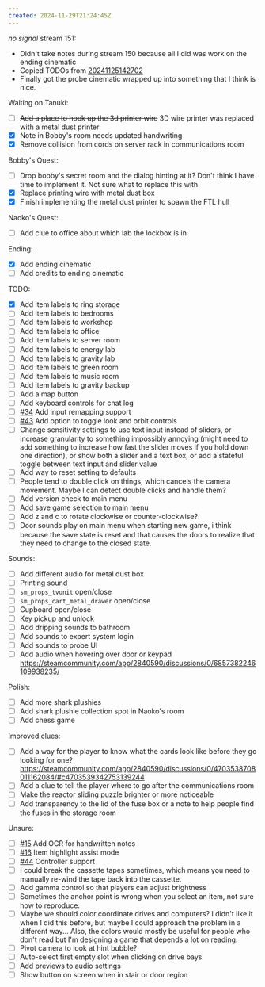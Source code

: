 ```yaml
---
created: 2024-11-29T21:24:45Z
---
```


_no signal_ stream 151:
- Didn't take notes during stream 150 because all I did was work on the ending cinematic
- Copied TODOs from [20241125142702](20241125142702.md)
- Finally got the probe cinematic wrapped up into something that I think is nice.

Waiting on Tanuki:
- [ ] ~~Add a place to hook up the 3d printer wire~~ 3D wire printer was replaced with a metal dust printer
- [x] Note in Bobby's room needs updated handwriting
- [x] Remove collision from cords on server rack in communications room

Bobby's Quest:
- [ ] Drop bobby's secret room and the dialog hinting at it? Don't think I have time to implement it. Not sure what to replace this with.
- [x] Replace printing wire with metal dust box
- [x] Finish implementing the metal dust printer to spawn the FTL hull

Naoko's Quest:
- [ ] Add clue to office about which lab the lockbox is in

Ending:
- [x] Add ending cinematic
- [ ] Add credits to ending cinematic

TODO:
- [x] Add item labels to ring storage
- [ ] Add item labels to bedrooms
- [ ] Add item labels to workshop
- [ ] Add item labels to office
- [ ] Add item labels to server room
- [ ] Add item labels to energy lab
- [ ] Add item labels to gravity lab
- [ ] Add item labels to green room
- [ ] Add item labels to music room
- [ ] Add item labels to gravity backup
- [ ] Add a map button
- [ ] Add keyboard controls for chat log
- [ ] [#34](https://gitea.arcturuscollective.com/exodrifter/lost-contact/issues/34) Add input remapping support
- [ ] [#43](https://gitea.arcturuscollective.com/exodrifter/lost-contact/issues/43) Add option to toggle look and orbit controls
- [ ] Change sensitivity settings to use text input instead of sliders, or increase granularity to something impossibly annoying (might need to add something to increase how fast the slider moves if you hold down one direction), or show both a slider and a text box, or add a stateful toggle between text input and slider value
- [ ] Add way to reset setting to defaults
- [ ] People tend to double click on things, which cancels the camera movement. Maybe I can detect double clicks and handle them?
- [ ] Add version check to main menu
- [ ] Add save game selection to main menu
- [ ] Add z and c to rotate clockwise or counter-clockwise?
- [ ] Door sounds play on main menu when starting new game, i think because the save state is reset and that causes the doors to realize that they need to change to the closed state.

Sounds:
- [ ] Add different audio for metal dust box
- [ ] Printing sound
- [ ] `sm_props_tvunit` open/close
- [ ] `sm_props_cart_metal_drawer` open/close
- [ ] Cupboard open/close
- [ ] Key pickup and unlock
- [ ] Add dripping sounds to bathroom
- [ ] Add sounds to expert system login
- [ ] Add sounds to probe UI
- [ ] Add audio when hovering over door or keypad https://steamcommunity.com/app/2840590/discussions/0/6857382246109938235/

Polish:
- [ ] Add more shark plushies
- [ ] Add shark plushie collection spot in Naoko's room
- [ ] Add chess game

Improved clues:
- [ ] Add a way for the player to know what the cards look like before they go looking for one? https://steamcommunity.com/app/2840590/discussions/0/4703538708011162084/#c4703539342753139244
- [ ] Add a clue to tell the player where to go after the communications room
- [ ] Make the reactor sliding puzzle brighter or more noticeable
- [ ] Add transparency to the lid of the fuse box or a note to help people find the fuses in the storage room

Unsure:
- [ ] [#15](https://gitea.arcturuscollective.com/exodrifter/lost-contact/issues/15) Add OCR for handwritten notes
- [ ] [#16](https://gitea.arcturuscollective.com/exodrifter/lost-contact/issues/16) Item highlight assist mode
- [ ] [#44](https://gitea.arcturuscollective.com/exodrifter/lost-contact/issues/44) Controller support
- [ ] I could break the cassette tapes sometimes, which means you need to manually re-wind the tape back into the cassette.
- [ ] Add gamma control so that players can adjust brightness
- [ ] Sometimes the anchor point is wrong when you select an item, not sure how to reproduce.
- [ ] Maybe we should color coordinate drives and computers? I didn't like it when I did this before, but maybe I could approach the problem in a different way... Also, the colors would mostly be useful for people who don't read but I'm designing a game that depends a lot on reading.
- [ ] Pivot camera to look at hint bubble?
- [ ] Auto-select first empty slot when clicking on drive bays
- [ ] Add previews to audio settings
- [ ] Show button on screen when in stair or door region
